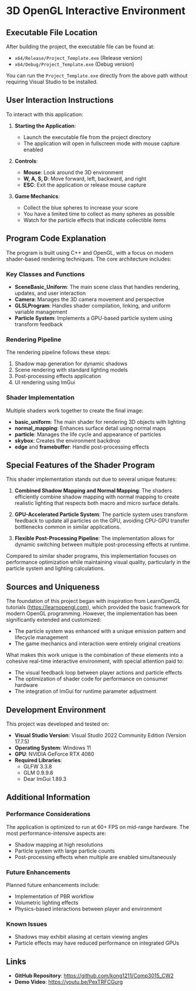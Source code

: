 # 3D OpenGL Interactive Environment

## Executable File Location

After building the project, the executable file can be found at:

- `x64/Release/Project_Template.exe` (Release version)
- `x64/Debug/Project_Template.exe` (Debug version)

You can run the `Project_Template.exe` directly from the above path without requiring Visual Studio to be installed.

## User Interaction Instructions

To interact with this application:

1. **Starting the Application**:
   - Launch the executable file from the project directory
   - The application will open in fullscreen mode with mouse capture enabled

2. **Controls**:
   - **Mouse**: Look around the 3D environment
   - **W, A, S, D**: Move forward, left, backward, and right
   - **ESC**: Exit the application or release mouse capture

3. **Game Mechanics**:
   - Collect the blue spheres to increase your score
   - You have a limited time to collect as many spheres as possible
   - Watch for the particle effects that indicate collectible items

## Program Code Explanation

The program is built using C++ and OpenGL, with a focus on modern shader-based rendering techniques. The core architecture includes:

### Key Classes and Functions

- **SceneBasic_Uniform**: The main scene class that handles rendering, updates, and user interaction
- **Camera**: Manages the 3D camera movement and perspective
- **GLSLProgram**: Handles shader compilation, linking, and uniform variable management
- **Particle System**: Implements a GPU-based particle system using transform feedback

### Rendering Pipeline

The rendering pipeline follows these steps:
1. Shadow map generation for dynamic shadows
2. Scene rendering with standard lighting models
3. Post-processing effects application
4. UI rendering using ImGui

### Shader Implementation

Multiple shaders work together to create the final image:
- **basic_uniform**: The main shader for rendering 3D objects with lighting
- **normal_mapping**: Enhances surface detail using normal maps
- **particle**: Manages the life cycle and appearance of particles
- **skybox**: Creates the environment backdrop
- **edge** and **framebuffer**: Handle post-processing effects

## Special Features of the Shader Program

This shader implementation stands out due to several unique features:

1. **Combined Shadow Mapping and Normal Mapping**: The shaders efficiently combine shadow mapping with normal mapping to create realistic lighting that respects both macro and micro surface details.

2. **GPU-Accelerated Particle System**: The particle system uses transform feedback to update all particles on the GPU, avoiding CPU-GPU transfer bottlenecks common in similar applications.

3. **Flexible Post-Processing Pipeline**: The implementation allows for dynamic switching between multiple post-processing effects at runtime.

Compared to similar shader programs, this implementation focuses on performance optimization while maintaining visual quality, particularly in the particle system and lighting calculations.

## Sources and Uniqueness

The foundation of this project began with inspiration from LearnOpenGL tutorials (https://learnopengl.com), which provided the basic framework for modern OpenGL programming. However, the implementation has been significantly extended and customized:

- The particle system was enhanced with a unique emission pattern and lifecycle management
- The game mechanics and interaction were entirely original creations

What makes this work unique is the combination of these elements into a cohesive real-time interactive environment, with special attention paid to:
- The visual feedback loop between player actions and particle effects
- The optimization of shader code for performance on consumer hardware
- The integration of ImGui for runtime parameter adjustment

## Development Environment

This project was developed and tested on:
- **Visual Studio Version**: Visual Studio 2022 Community Edition (Version 17.7.5)
- **Operating System**: Windows 11 
- **GPU**: NVIDIA GeForce RTX 4060
- **Required Libraries**: 
  - GLFW 3.3.8
  - GLM 0.9.9.8
  - Dear ImGui 1.89.3

## Additional Information

### Performance Considerations

The application is optimized to run at 60+ FPS on mid-range hardware. The most performance-intensive aspects are:
- Shadow mapping at high resolutions
- Particle system with large particle counts
- Post-processing effects when multiple are enabled simultaneously

### Future Enhancements

Planned future enhancements include:
- Implementation of PBR workflow
- Volumetric lighting effects
- Physics-based interactions between player and environment

### Known Issues

- Shadows may exhibit aliasing at certain viewing angles
- Particle effects may have reduced performance on integrated GPUs

## Links

- **GitHub Repository**: https://github.com/kong1211/Comp3015_CW2
- **Demo Video**: https://youtu.be/PexTRFCGurg
